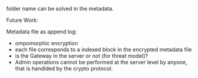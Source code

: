 
folder name can be solved in the metadata.

Future Work:

Metadata file as append log:
* ompomorphic encryption
* each file corresponds to a indexed block in the encrypted metadata file
* is the Gateway in the server or not (for threat model)?
* Admin operations cannot be performed at the server level by anyone, that is handlded by the crypto protocol.